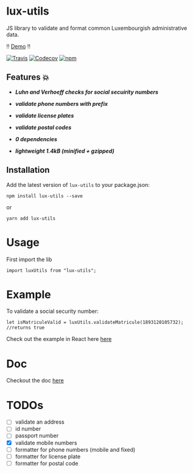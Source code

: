 # lux-utils



JS library to validate and format common Luxembourgish administrative data.

:bangbang: [Demo](https://codesandbox.io/s/92w1x0q3vw) :bangbang:


[![Travis](https://img.shields.io/travis/littletower/lux-utils.svg?style=flat-square)]()
[![Codecov](https://img.shields.io/codecov/c/github/littletower/lux-utils.svg?style=flat-square)]()
[![npm](https://img.shields.io/npm/v/lux-utils.svg?style=flat-square)]()

## Features :boom:

- ***Luhn and Verhoeff checks for social secuirity numbers***

- ***validate phone numbers with prefix***

- ***validate license plates***

- ***validate postal codes***

- ***0 dependencies***

- ***lightweight 1.4kB (minified + gzipped)***



## Installation

Add the latest version of `lux-utils` to your package.json:
```
npm install lux-utils --save
```
or
```
yarn add lux-utils
```

# Usage

First import the lib
```
import luxUtils from "lux-utils";
```

# Example
To validate a social security number:
```
let isMatriculeValid = luxUtils.validateMatricule(1893120105732); //returns true
```

Check out the example in React here [here](https://codesandbox.io/s/92w1x0q3vw)

# Doc

Checkout the doc [here](https://littletower.github.io/lux-utils/latest/)

# TODOs
- [ ] validate an address
- [ ] id number
- [ ] passport number
- [x] validate mobile numbers
- [ ] formatter for phone numbers (mobile and fixed)
- [ ] formatter for license plate
- [ ] formatter for postal code
